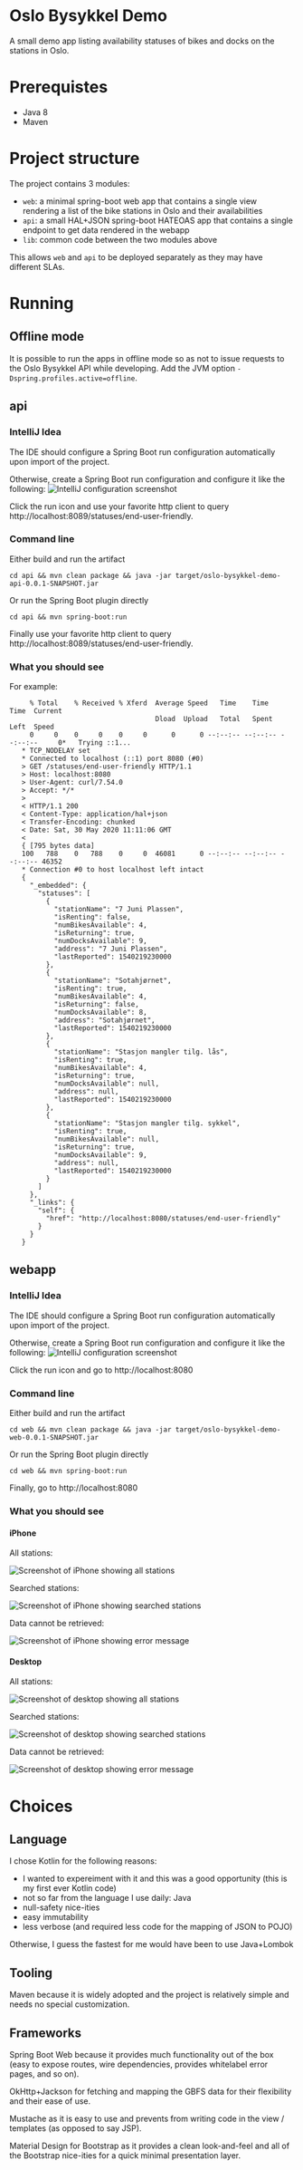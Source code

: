 # Oslo Bysykkel Demo

A small demo app listing availability statuses of bikes and docks on the stations in Oslo.

# Prerequistes

- Java 8
- Maven

# Project structure

The project contains 3 modules:
- `web`: a minimal spring-boot web app that contains a single view rendering a list of the bike stations in Oslo and 
their availabilities
- `api`: a small HAL+JSON spring-boot HATEOAS app that contains a single endpoint to get data rendered in the webapp
- `lib`: common code between the two modules above

This allows `web` and `api` to be deployed separately as they may have different SLAs.

# Running

## Offline mode

It is possible to run the apps in offline mode so as not to issue requests to the Oslo Bysykkel API while developing.
Add the JVM option `-Dspring.profiles.active=offline`.

## api

### IntelliJ Idea

The IDE should configure a Spring Boot run configuration automatically upon import of the project.

Otherwise, create a Spring Boot run configuration and configure it like the following:
![IntelliJ configuration screenshot](./docs/api-ij-conf.png)

Click the run icon and use your favorite http client to query http://localhost:8089/statuses/end-user-friendly.

### Command line

Either build and run the artifact
```
cd api && mvn clean package && java -jar target/oslo-bysykkel-demo-api-0.0.1-SNAPSHOT.jar
```
Or run the Spring Boot plugin directly
```
cd api && mvn spring-boot:run
```

Finally use your favorite http client to query http://localhost:8089/statuses/end-user-friendly.

### What you should see

For example:
```curl -v http://localhost:8080/statuses/end-user-friendly | jq
     % Total    % Received % Xferd  Average Speed   Time    Time     Time  Current
                                    Dload  Upload   Total   Spent    Left  Speed
     0     0    0     0    0     0      0      0 --:--:-- --:--:-- --:--:--     0*   Trying ::1...
   * TCP_NODELAY set
   * Connected to localhost (::1) port 8080 (#0)
   > GET /statuses/end-user-friendly HTTP/1.1
   > Host: localhost:8080
   > User-Agent: curl/7.54.0
   > Accept: */*
   > 
   < HTTP/1.1 200 
   < Content-Type: application/hal+json
   < Transfer-Encoding: chunked
   < Date: Sat, 30 May 2020 11:11:06 GMT
   < 
   { [795 bytes data]
   100   788    0   788    0     0  46081      0 --:--:-- --:--:-- --:--:-- 46352
   * Connection #0 to host localhost left intact
   {
     "_embedded": {
       "statuses": [
         {
           "stationName": "7 Juni Plassen",
           "isRenting": false,
           "numBikesAvailable": 4,
           "isReturning": true,
           "numDocksAvailable": 9,
           "address": "7 Juni Plassen",
           "lastReported": 1540219230000
         },
         {
           "stationName": "Sotahjørnet",
           "isRenting": true,
           "numBikesAvailable": 4,
           "isReturning": false,
           "numDocksAvailable": 8,
           "address": "Sotahjørnet",
           "lastReported": 1540219230000
         },
         {
           "stationName": "Stasjon mangler tilg. lås",
           "isRenting": true,
           "numBikesAvailable": 4,
           "isReturning": true,
           "numDocksAvailable": null,
           "address": null,
           "lastReported": 1540219230000
         },
         {
           "stationName": "Stasjon mangler tilg. sykkel",
           "isRenting": true,
           "numBikesAvailable": null,
           "isReturning": true,
           "numDocksAvailable": 9,
           "address": null,
           "lastReported": 1540219230000
         }
       ]
     },
     "_links": {
       "self": {
         "href": "http://localhost:8080/statuses/end-user-friendly"
       }
     }
   }
```

## webapp

### IntelliJ Idea

The IDE should configure a Spring Boot run configuration automatically upon import of the project.

Otherwise, create a Spring Boot run configuration and configure it like the following:
![IntelliJ configuration screenshot](./docs/web-ij-conf.png)

Click the run icon and go to http://localhost:8080

### Command line

Either build and run the artifact
```
cd web && mvn clean package && java -jar target/oslo-bysykkel-demo-web-0.0.1-SNAPSHOT.jar
```
Or run the Spring Boot plugin directly
```
cd web && mvn spring-boot:run
```

Finally, go to http://localhost:8080

### What you should see

#### iPhone

All stations:

![Screenshot of iPhone showing all stations](./docs/iphone-all.png)

Searched stations:

![Screenshot of iPhone showing searched stations](./docs/iphone-search.png)

Data cannot be retrieved:

![Screenshot of iPhone showing error message](./docs/iphone-error.png)

#### Desktop

All stations:

![Screenshot of desktop showing all stations](./docs/desktop-all.png)

Searched stations:

![Screenshot of desktop showing searched stations](./docs/desktop-search.png)

Data cannot be retrieved:

![Screenshot of desktop showing error message](./docs/desktop-error.png)

# Choices

## Language

I chose Kotlin for the following reasons:
- I wanted to expereiment with it and this was a good opportunity (this is my first ever Kotlin code)
- not so far from the language I use daily: Java
- null-safety nice-ities
- easy immutability
- less verbose (and required less code for the mapping of JSON to POJO)

Otherwise, I guess the fastest for me would have been to use Java+Lombok

## Tooling

Maven because it is widely adopted and the project is relatively simple and needs no special customization.

## Frameworks

Spring Boot Web because it provides much functionality out of the box (easy to expose routes, wire dependencies, provides whitelabel error pages, and so on).

OkHttp+Jackson for fetching and mapping the GBFS data for their flexibility and their ease of use.

Mustache as it is easy to use and prevents from writing code in the view / templates (as opposed to say JSP).

Material Design for Bootstrap as it provides a clean look-and-feel and all of the Bootstrap nice-ities for a quick minimal presentation layer. 